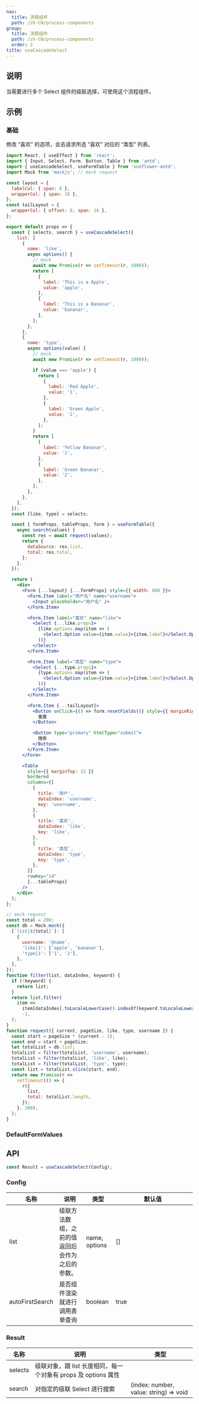 ```yaml
---
nav:
  title: 流程组件
  path: /zh-CN/process-components
group:
  title: 流程组件
  path: /zh-CN/process-components
  order: 2
title: useCascadeSelect
---
```


## 说明

当需要进行多个 Select 组件的级联选择，可使用这个流程组件。

## 示例

### 基础

修改 “喜欢” 的选项，会去请求所选 “喜欢” 对应的 “类型” 列表。

```jsx
import React, { useEffect } from 'react';
import { Input, Select, Form, Button, Table } from 'antd';
import { useCascadeSelect, useFormTable } from 'sunflower-antd';
import Mock from 'mockjs'; // mock request

const layout = {
  labelCol: { span: 8 },
  wrapperCol: { span: 16 },
};
const tailLayout = {
  wrapperCol: { offset: 8, span: 16 },
};

export default props => {
  const { selects, search } = useCascadeSelect({
    list: [
      {
        name: 'like',
        async options() {
          // mock
          await new Promise(r => setTimeout(r, 1000));
          return [
            {
              label: 'This is a Apple',
              value: 'apple',
            },
            {
              label: 'This is a Bananar',
              value: 'bananar',
            },
          ];
        },
      },
      {
        name: 'type',
        async options(value) {
          // mock
          await new Promise(r => setTimeout(r, 1000));

          if (value === 'apple') {
            return [
              {
                label: 'Red Apple',
                value: '1',
              },
              {
                label: 'Green Apple',
                value: '2',
              },
            ];
          }
          return [
            {
              label: 'Yellow Bananar',
              value: '1',
            },
            {
              label: 'Green Bananar',
              value: '2',
            },
          ];
        },
      },
    ],
  });
  const [like, type] = selects;

  const { formProps, tableProps, form } = useFormTable({
    async search(values) {
      const res = await request(values);
      return {
        dataSource: res.list,
        total: res.total,
      };
    },
  });

  return (
    <div>
      <Form {...layout} {...formProps} style={{ width: 600 }}>
        <Form.Item label="用户名" name="username">
          <Input placeholder="用户名" />
        </Form.Item>

        <Form.Item label="喜欢" name="like">
          <Select {...like.props}>
            {like.options.map(item => (
              <Select.Option value={item.value}>{item.label}</Select.Option>
            ))}
          </Select>
        </Form.Item>

        <Form.Item label="类型" name="type">
          <Select {...type.props}>
            {type.options.map(item => (
              <Select.Option value={item.value}>{item.label}</Select.Option>
            ))}
          </Select>
        </Form.Item>

        <Form.Item {...tailLayout}>
          <Button onClick={() => form.resetFields()} style={{ marginRight: 8 }}>
            重置
          </Button>

          <Button type="primary" htmlType="submit">
            搜索
          </Button>
        </Form.Item>
      </Form>

      <Table
        style={{ marginTop: 12 }}
        bordered
        columns={[
          {
            title: '用户',
            dataIndex: 'username',
            key: 'username',
          },
          {
            title: '喜欢',
            dataIndex: 'like',
            key: 'like',
          },
          {
            title: '类型',
            dataIndex: 'type',
            key: 'type',
          },
        ]}
        rowKey="id"
        {...tableProps}
      />
    </div>
  );
};

// mock request
const total = 200;
const db = Mock.mock({
  [`list|${total}`]: [
    {
      username: '@name',
      'like|1': ['apple', 'bananar'],
      'type|1': ['1', '2'],
    },
  ],
});
function filter(list, dataIndex, keyword) {
  if (!keyword) {
    return list;
  }
  return list.filter(
    item =>
      item[dataIndex].toLocaleLowerCase().indexOf(keyword.toLocaleLowerCase()) >
      -1,
  );
}
function request({ current, pageSize, like, type, username }) {
  const start = pageSize * (current - 1);
  const end = start + pageSize;
  let totalList = db.list;
  totalList = filter(totalList, 'username', username);
  totalList = filter(totalList, 'like', like);
  totalList = filter(totalList, 'type', type);
  const list = totalList.slice(start, end);
  return new Promise(r =>
    setTimeout(() => {
      r({
        list,
        total: totalList.length,
      });
    }, 300),
  );
}
```

### DefaultFormValues

## API

```js
const Result = useCascadeSelect(Config);
```

### Config

<table>
  <thead>
    <tr>
      <th>名称</th>
      <th>说明</th>
      <th>类型</th>
      <th width="200px">默认值</th>
    </tr>
  </thead>
  <tbody>
    <tr>
      <td>list</td>
      <td>级联方法数组，之前的值返回后会作为之后的参数。</td>
      <td>name, options</td>
      <td>[]</td>
    </tr>
    <tr>
      <td>autoFirstSearch</td>
      <td>是否组件渲染就进行调用表单查询</td>
      <td>boolean</td>
      <td>true</td>
    </tr>
  </tbody>
</table>

### Result

<table>
  <thead>
    <tr>
      <th>名称</th>
      <th>说明</th>
      <th>类型</th>
    </tr>
  </thead>
  <tbody>
    <tr>
      <td>selects</td>
      <td>级联对象，跟 list 长度相同，每一个对象有 props 及 options 属性</td>
      <td></td>
    </tr>
    <tr>
      <td>search</td>
      <td>对指定的级联 Select 进行搜索</td>
      <td>(index: number, value: string) => void</td>
    </tr>
  </tbody>
</table>
